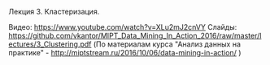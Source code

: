 Лекция 3. Кластеризация.

Видео: https://www.youtube.com/watch?v=XLu2mJ2cnVY
Слайды: https://github.com/vkantor/MIPT_Data_Mining_In_Action_2016/raw/master/lectures/3_Clustering.pdf
(По материалам курса "Анализ данных на практике" - http://miptstream.ru/2016/10/06/data-mining-in-action/ )
